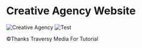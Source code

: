 # Creative Agency Website

![Creative Agency](/images/screenshot.png "Creative Agency")
![Test](/images/twitter.png "twitter")

©Thanks Traversy Media For Tutorial
